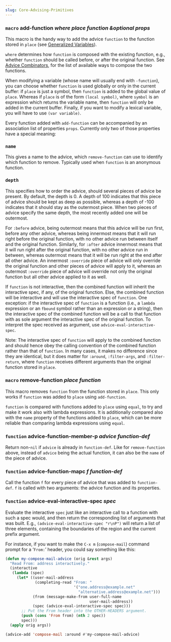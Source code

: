 ```yaml
---
slug: Core-Advising-Primitives
---
```


### <span className="tag macro">`macro`</span> **add-function** *where place function \&optional props*

This macro is the handy way to add the advice `function` to the function stored in `place` (see [Generalized Variables](/docs/elisp/Generalized-Variables)).

`where` determines how `function` is composed with the existing function, e.g., whether `function` should be called before, or after the original function. See [Advice Combinators](/docs/elisp/Advice-Combinators), for the list of available ways to compose the two functions.

When modifying a variable (whose name will usually end with `-function`), you can choose whether `function` is used globally or only in the current buffer: if `place` is just a symbol, then `function` is added to the global value of `place`. Whereas if `place` is of the form `(local symbol)`, where `symbol` is an expression which returns the variable name, then `function` will only be added in the current buffer. Finally, if you want to modify a lexical variable, you will have to use `(var variable)`.

Every function added with `add-function` can be accompanied by an association list of properties `props`. Currently only two of those properties have a special meaning:

### `name`

This gives a name to the advice, which `remove-function` can use to identify which function to remove. Typically used when `function` is an anonymous function.

### `depth`

This specifies how to order the advice, should several pieces of advice be present. By default, the depth is 0. A depth of 100 indicates that this piece of advice should be kept as deep as possible, whereas a depth of -100 indicates that it should stay as the outermost piece. When two pieces of advice specify the same depth, the most recently added one will be outermost.

For `:before` advice, being outermost means that this advice will be run first, before any other advice, whereas being innermost means that it will run right before the original function, with no other advice run between itself and the original function. Similarly, for `:after` advice innermost means that it will run right after the original function, with no other advice run in between, whereas outermost means that it will be run right at the end after all other advice. An innermost `:override` piece of advice will only override the original function and other pieces of advice will apply to it, whereas an outermost `:override` piece of advice will override not only the original function but all other advice applied to it as well.

If `function` is not interactive, then the combined function will inherit the interactive spec, if any, of the original function. Else, the combined function will be interactive and will use the interactive spec of `function`. One exception: if the interactive spec of `function` is a function (i.e., a `lambda` expression or an `fbound` symbol rather than an expression or a string), then the interactive spec of the combined function will be a call to that function with as sole argument the interactive spec of the original function. To interpret the spec received as argument, use `advice-eval-interactive-spec`.

Note: The interactive spec of `function` will apply to the combined function and should hence obey the calling convention of the combined function rather than that of `function`. In many cases, it makes no difference since they are identical, but it does matter for `:around`, `:filter-args`, and `:filter-return`, where `function` receives different arguments than the original function stored in `place`.

### <span className="tag macro">`macro`</span> **remove-function** *place function*

This macro removes `function` from the function stored in `place`. This only works if `function` was added to `place` using `add-function`.

`function` is compared with functions added to `place` using `equal`, to try and make it work also with lambda expressions. It is additionally compared also with the `name` property of the functions added to `place`, which can be more reliable than comparing lambda expressions using `equal`.

### <span className="tag function">`function`</span> **advice-function-member-p** *advice function-def*

Return non-`nil` if `advice` is already in `function-def`. Like for `remove-function` above, instead of `advice` being the actual function, it can also be the `name` of the piece of advice.

### <span className="tag function">`function`</span> **advice-function-mapc** *f function-def*

Call the function `f` for every piece of advice that was added to `function-def`. `f` is called with two arguments: the advice function and its properties.

### <span className="tag function">`function`</span> **advice-eval-interactive-spec** *spec*

Evaluate the interactive `spec` just like an interactive call to a function with such a spec would, and then return the corresponding list of arguments that was built. E.g., `(advice-eval-interactive-spec "r\nP")` will return a list of three elements, containing the boundaries of the region and the current prefix argument.

For instance, if you want to make the `C-x m` (`compose-mail`) command prompt for a ‘`From:`’ header, you could say something like this:

```lisp
(defun my-compose-mail-advice (orig &rest args)
  "Read From: address interactively."
  (interactive
   (lambda (spec)
     (let* ((user-mail-address
             (completing-read "From: "
                              '("one.address@example.net"
                                "alternative.address@example.net")))
            (from (message-make-from user-full-name
                                     user-mail-address))
            (spec (advice-eval-interactive-spec spec)))
       ;; Put the From header into the OTHER-HEADERS argument.
       (push (cons 'From from) (nth 2 spec))
       spec)))
  (apply orig args))

(advice-add 'compose-mail :around #'my-compose-mail-advice)
```

